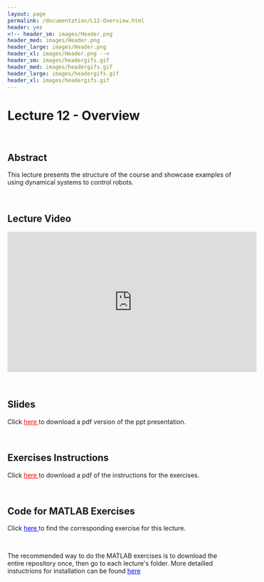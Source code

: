 ```yaml
---
layout: page
permalink: /documentation/L12-Overview.html
header: yes
<!-- header_sm: images/Header.png
header_med: images/Header.png
header_large: images/Header.png
header_xl: images/Header.png -->
header_sm: images/headergifs.gif
header_med: images/headergifs.gif
header_large: images/headergifs.gif
header_xl: images/headergifs.gif
--- 
```


<h1 align="left"> Lecture 12 - Overview</h1>

<br>

<h2 align="left"> Abstract </h2>

<p align="left" > This lecture presents the structure of the course and showcase examples of using dynamical systems to control robots. </p>

<br>

<h2 align="left"> Lecture Video </h2>

<p align="left">
<iframe id="kmsembed-0_3g8o9pn5" width="560" height="315" src="https://mediaspace.epfl.ch/embed/secure/iframe/entryId/0_3g8o9pn5/uiConfId/23448972/pbc/30620/st/0" class="kmsembed" allowfullscreen webkitallowfullscreen mozAllowFullScreen allow="autoplay *; fullscreen *; encrypted-media *" referrerPolicy="no-referrer-when-downgrade" sandbox="allow-downloads allow-forms allow-same-origin allow-scripts allow-top-navigation allow-pointer-lock allow-popups allow-modals allow-orientation-lock allow-popups-to-escape-sandbox allow-presentation allow-top-navigation-by-user-activation" frameborder="0" title="Lecture 01: Motivation and Overview of Course 2023"></iframe>
</p>

<br>

<h2 align="left"> Slides </h2>

<p align="left"> Click <a href="https://www.epfl.ch/labs/lasa/wp-content/uploads/2022/04/Lec1-Intro-Planning-Robotics.pdf" style="color: red;"> here </a> to download a pdf version of the ppt presentation.</p>


<br>

<h2 align="left">  Exercises Instructions </h2>

<p align="left"> Click <a href="https://www.epfl.ch/labs/lasa/wp-content/uploads/2022/11/Instructions_Lecture_1.pdf" style="color: red;"> here </a> to download a pdf of the instructions for the exercises.</p>

<br>

<h2 align="left">  Code for MATLAB Exercises </h2>

<p align="left"> Click <a href="https://github.com/learningadaptivereactiverobotcontrol/book-code/tree/main/lecture1-introduction" style="color: blue;"> here </a> to find the corresponding exercise for this lecture.</p> <br>

<p align="left"> The recommended way to do the MATLAB exercises is to download the entire repository once, then go to each lecture's folder. More detailled instuctrions for installation can be found <a href="exercises.html" style="color: blue;">here</a> </p>